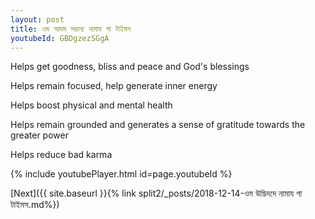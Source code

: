 ```yaml
---
layout: post
title: ওম আদম সম্ভাব্য নামায গা টাইমস
youtubeId: GBDgzezSGgA
---
```

 
 
Helps get goodness, bliss and peace and God's blessings
 
Helps remain focused, help generate inner energy 
 
Helps boost physical and mental health 
 
Helps remain grounded and generates a sense of gratitude towards the greater power 
 
Helps reduce bad karma
 
 
 
 


{% include youtubePlayer.html id=page.youtubeId %}
 
[Next]({{ site.baseurl }}{% link  split2/_posts/2018-12-14-ওম উদ্ভিদদে নামায গা টাইমস.md%})
 
